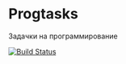 # Progtasks
Задачки на программирование

[![Build Status](https://travis-ci.org/Sapunov/progtasks.svg?branch=master)](https://travis-ci.org/Sapunov/progtasks)
